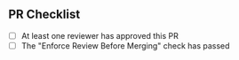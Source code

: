 ## PR Checklist
- [ ] At least one reviewer has approved this PR
- [ ] The "Enforce Review Before Merging" check has passed
